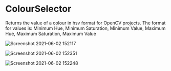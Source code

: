 # ColourSelector
Returns the value of a colour in hsv format for OpenCV projects.
The format for values is:
Minimum Hue, Minimum Saturation, Minimum Value, Maximum Hue, Maximum Saturation, Maximum Value

![Screenshot 2021-06-02 152117](https://user-images.githubusercontent.com/47347846/120460455-c4e8fe00-c3b6-11eb-9a23-76cc22693510.png)

![Screenshot 2021-06-02 152351](https://user-images.githubusercontent.com/47347846/120460498-cfa39300-c3b6-11eb-984d-ef894f39b9c2.png)

![Screenshot 2021-06-02 152248](https://user-images.githubusercontent.com/47347846/120460493-ce726600-c3b6-11eb-88bb-46b4633f8005.png)

